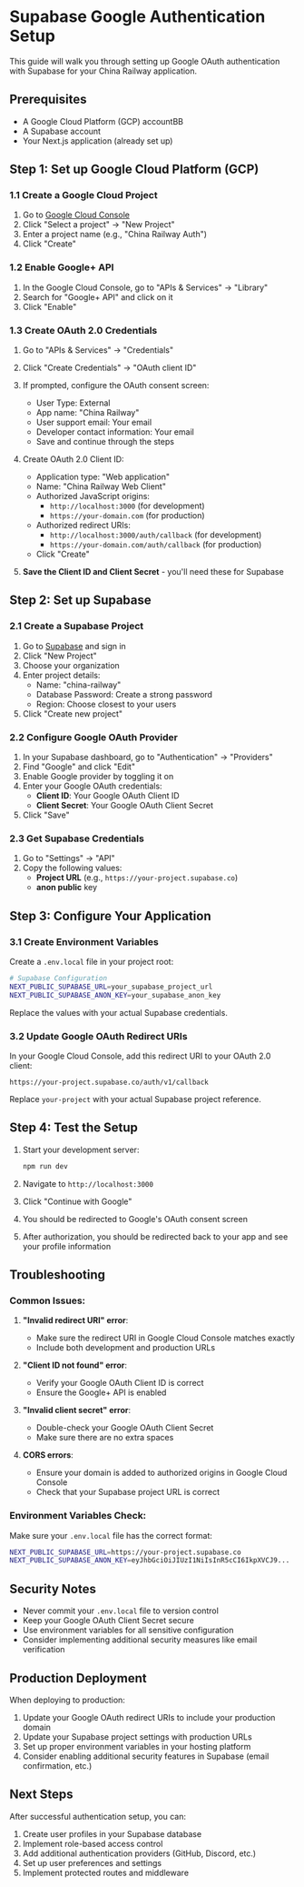 # Supabase Google Authentication Setup

This guide will walk you through setting up Google OAuth authentication with Supabase for your China Railway application.

## Prerequisites

- A Google Cloud Platform (GCP) accountBB
- A Supabase account
- Your Next.js application (already set up)

## Step 1: Set up Google Cloud Platform (GCP)

### 1.1 Create a Google Cloud Project

1. Go to [Google Cloud Console](https://console.cloud.google.com/)
2. Click "Select a project" → "New Project"
3. Enter a project name (e.g., "China Railway Auth")
4. Click "Create"

### 1.2 Enable Google+ API

1. In the Google Cloud Console, go to "APIs & Services" → "Library"
2. Search for "Google+ API" and click on it
3. Click "Enable"

### 1.3 Create OAuth 2.0 Credentials

1. Go to "APIs & Services" → "Credentials"
2. Click "Create Credentials" → "OAuth client ID"
3. If prompted, configure the OAuth consent screen:
   - User Type: External
   - App name: "China Railway"
   - User support email: Your email
   - Developer contact information: Your email
   - Save and continue through the steps

4. Create OAuth 2.0 Client ID:
   - Application type: "Web application"
   - Name: "China Railway Web Client"
   - Authorized JavaScript origins:
     - `http://localhost:3000` (for development)
     - `https://your-domain.com` (for production)
   - Authorized redirect URIs:
     - `http://localhost:3000/auth/callback` (for development)
     - `https://your-domain.com/auth/callback` (for production)
   - Click "Create"

5. **Save the Client ID and Client Secret** - you'll need these for Supabase

## Step 2: Set up Supabase

### 2.1 Create a Supabase Project

1. Go to [Supabase](https://supabase.com/) and sign in
2. Click "New Project"
3. Choose your organization
4. Enter project details:
   - Name: "china-railway"
   - Database Password: Create a strong password
   - Region: Choose closest to your users
5. Click "Create new project"

### 2.2 Configure Google OAuth Provider

1. In your Supabase dashboard, go to "Authentication" → "Providers"
2. Find "Google" and click "Edit"
3. Enable Google provider by toggling it on
4. Enter your Google OAuth credentials:
   - **Client ID**: Your Google OAuth Client ID
   - **Client Secret**: Your Google OAuth Client Secret
5. Click "Save"

### 2.3 Get Supabase Credentials

1. Go to "Settings" → "API"
2. Copy the following values:
   - **Project URL** (e.g., `https://your-project.supabase.co`)
   - **anon public** key

## Step 3: Configure Your Application

### 3.1 Create Environment Variables

Create a `.env.local` file in your project root:

```bash
# Supabase Configuration
NEXT_PUBLIC_SUPABASE_URL=your_supabase_project_url
NEXT_PUBLIC_SUPABASE_ANON_KEY=your_supabase_anon_key
```

Replace the values with your actual Supabase credentials.

### 3.2 Update Google OAuth Redirect URIs

In your Google Cloud Console, add this redirect URI to your OAuth 2.0 client:
```
https://your-project.supabase.co/auth/v1/callback
```

Replace `your-project` with your actual Supabase project reference.

## Step 4: Test the Setup

1. Start your development server:
   ```bash
   npm run dev
   ```

2. Navigate to `http://localhost:3000`

3. Click "Continue with Google"

4. You should be redirected to Google's OAuth consent screen

5. After authorization, you should be redirected back to your app and see your profile information

## Troubleshooting

### Common Issues:

1. **"Invalid redirect URI" error**:
   - Make sure the redirect URI in Google Cloud Console matches exactly
   - Include both development and production URLs

2. **"Client ID not found" error**:
   - Verify your Google OAuth Client ID is correct
   - Ensure the Google+ API is enabled

3. **"Invalid client secret" error**:
   - Double-check your Google OAuth Client Secret
   - Make sure there are no extra spaces

4. **CORS errors**:
   - Ensure your domain is added to authorized origins in Google Cloud Console
   - Check that your Supabase project URL is correct

### Environment Variables Check:

Make sure your `.env.local` file has the correct format:
```bash
NEXT_PUBLIC_SUPABASE_URL=https://your-project.supabase.co
NEXT_PUBLIC_SUPABASE_ANON_KEY=eyJhbGciOiJIUzI1NiIsInR5cCI6IkpXVCJ9...
```

## Security Notes

- Never commit your `.env.local` file to version control
- Keep your Google OAuth Client Secret secure
- Use environment variables for all sensitive configuration
- Consider implementing additional security measures like email verification

## Production Deployment

When deploying to production:

1. Update your Google OAuth redirect URIs to include your production domain
2. Update your Supabase project settings with production URLs
3. Set up proper environment variables in your hosting platform
4. Consider enabling additional security features in Supabase (email confirmation, etc.)

## Next Steps

After successful authentication setup, you can:

1. Create user profiles in your Supabase database
2. Implement role-based access control
3. Add additional authentication providers (GitHub, Discord, etc.)
4. Set up user preferences and settings
5. Implement protected routes and middleware 